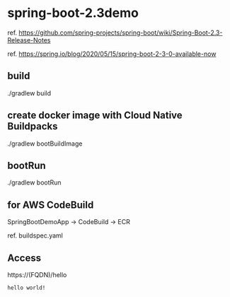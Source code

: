 # spring-boot-2.3demo

ref. https://github.com/spring-projects/spring-boot/wiki/Spring-Boot-2.3-Release-Notes

ref. https://spring.io/blog/2020/05/15/spring-boot-2-3-0-available-now

## build
./gradlew build

## create docker image with Cloud Native Buildpacks
./gradlew bootBuildImage

## bootRun
./gradlew bootRun

## for AWS CodeBuild
SpringBootDemoApp → CodeBuild → ECR

ref. buildspec.yaml

## Access
https://(FQDN)/hello

`hello world!`
